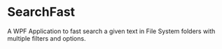 # SearchFast
A WPF Application to fast search a given text in File System folders with multiple filters and options.
